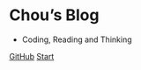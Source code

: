 # Chou’s Blog
* Coding, Reading and Thinking

[GitHub](<https://github.com/violencemofrog>)
[Start](./README.md)